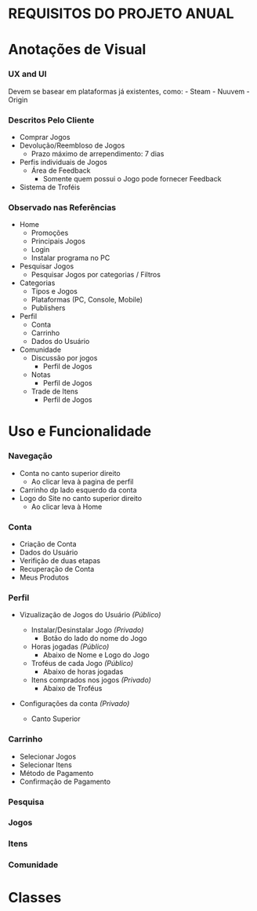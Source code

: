 # **REQUISITOS DO PROJETO ANUAL**

# **Anotações de Visual** 

### **UX and UI**
Devem se basear em plataformas já existentes, como:
    - Steam
    - Nuuvem
    - Origin 



### **Descritos Pelo Cliente**
- Comprar Jogos
- Devolução/Reembloso de Jogos 
    - Prazo máximo de arrependimento: 7 dias
- Perfis individuais de Jogos
    - Área de Feedback
        - Somente quem possui o Jogo pode fornecer Feedback
- Sistema de Troféis 



### **Observado nas Referências**
- Home
    - Promoções
    - Principais Jogos 
    - Login
    - Instalar programa no PC
- Pesquisar Jogos
    - Pesquisar Jogos por categorias / Filtros
- Categorias
    - Tipos e Jogos 
    - Plataformas (PC, Console, Mobile) 
    - Publishers
- Perfil
    - Conta
    - Carrinho 
    - Dados do Usuário
- Comunidade
    - Discussão por jogos
        - Perfil de Jogos 
    - Notas
        - Perfil de Jogos
    - Trade de Itens
        - Perfil de Jogos 



# **Uso e Funcionalidade**

### **Navegação**
- Conta no canto superior direito
    - Ao clicar leva à pagina de perfil
- Carrinho dp lado esquerdo da conta 
- Logo do Site no canto superior direito
    - Ao clicar leva à Home

### **Conta**
- Criação de Conta
- Dados do Usuário
- Verifição de duas etapas
- Recuperação de Conta
- Meus Produtos 

### **Perfil**
- Vizualização de Jogos do Usuário *(Público)*
     - Instalar/Desinstalar Jogo *(Privado)*
        - Botão do lado do nome do Jogo
    - Horas jogadas *(Público)*
        - Abaixo de Nome e Logo do Jogo
    - Troféus de cada Jogo *(Público)*
        - Abaixo de horas jogadas
    - Itens comprados nos jogos *(Privado)*
        - Abaixo de Troféus

- Configurações da conta *(Privado)*
    - Canto Superior



### **Carrinho**
- Selecionar Jogos
- Selecionar Itens
- Método de Pagamento
- Confirmação de Pagamento

### **Pesquisa**

### **Jogos**

### **Itens**

### **Comunidade**

# **Classes**








